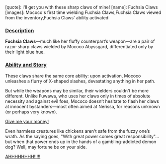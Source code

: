 [chapter]: undefined
[quote]:   I'll get you with these sharp claws of mine!
[name]:    Fuchsia Claws
[images]:  Mococo's first time wielding Fuchsia Claws,Fuchsia Claws viewed from the inventory,Fuchsia Claws' ability activated

### <u>Description</u> 
**Fuchsia Claws**—much like her fluffy counterpart’s weapon—are a pair of razor-sharp claws wielded by Mococo Abyssgard, differentiated only by their light blue hue.

### <u>Ability and Story</u> 
These claws share the same core ability: upon activation, Mococo unleashes a flurry of X-shaped slashes, devastating anything in her path.

But while the weapons may be similar, their wielders couldn't be more different. Unlike Fuwawa, who uses her claws only in times of absolute necessity and against evil foes, Mococo doesn’t hesitate to flash her claws at innocent bystanders—most often aimed at Nerissa, for reasons unknown (or perhaps very known).

[Give me your money!](#embed:https://www.youtube.com/live/5swK4fB2smo?feature=shared&t=1373)

Even harmless creatures like chickens aren't safe from the fuzzy one’s wrath. As the saying goes, "With great power comes great responsibility"... but when that power ends up in the hands of a gambling-addicted demon dog? Well, may fortune be on your side.

[AHHHHHHHH!!!!!](#embed:https://www.youtube.com/live/6TXwZjXEoxk?feature=shared&t=7274)